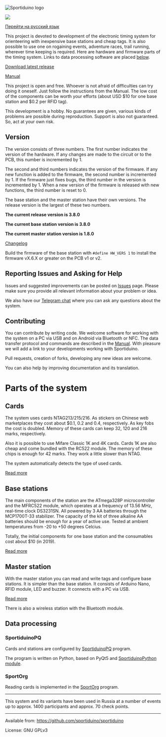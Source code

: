 ﻿![Sportiduino logo](/Images/logo.png?raw=true)

![](/Images/Sportiduino.JPG?raw=true)

[Перейти на русский язык](README.ru.md)

This project is devoted to development of the electronic timing system for orienteering with inexpensive base stations and cheap tags.
It is also possible to use one on rogaining events, adventure races, trail running, wherever time keeping is required.
Here are hardware and firmware parts of the timing system.
Links to data processing software are placed [below](#data-processing).

[Download latest release](https://github.com/sportiduino/sportiduino/releases/latest)

[Manual](/Doc/en.md)

This project is open and free. Whoever is not afraid of difficulties can try doing it oneself. Just follow the instructions from the Manual.
The low cost of the components can be worth your efforts (about USD $10 for one base station and $0.2 per RFID tag).

This development is a hobby.
No guarantees are given, various kinds of problems are possible during reproduction.
Support is also not guaranteed. So, act at your own risk. 

## Version

The version consists of three numbers. The first number indicates the version of the hardware.
If any changes are made to the circuit or to the PCB, this number is incremented by 1.

The second and third numbers indicates the version of the firmware.
If any new function is added to the firmware, the second number is incremented by 1.
If the firmware just fixes bugs, the third number in the version is incremented by 1.
When a new version of the firmware is released with new functions, the third number is reset to 0.

The base station and the master station have their own versions. The release version is the largest of these two numbers.

**The current release version is 3.8.0**

**The current base station version is 3.8.0**

**The current master station version is 1.8.0**

[Changelog](/CHANGELOG.md)

Build the firmware of the base station with `#define HW_VERS 1` to install the firmware vX.6.X or greater on the PCB v1 or v2.

## Reporting Issues and Asking for Help

Issues and suggested improvements can be posted on [Issues](https://github.com/sportiduino/sportiduino/issues) page.
Please make sure you provide all relevant information about your problem or idea.

We also have our [Telegram chat](https://t.me/Sportiduino) where you can ask any questions about the system.

## Contributing

You can contribute by writing code.
We welcome software for working with the system on a PC via USB and on Android via Bluetooth or NFC.
The data transfer protocol and commands are described in the [Manual](/Doc/en/MasterStation.md).
With pleasure we will add a link to your developments working with Sportiduino.

Pull requests, creation of forks, developing any new ideas are welcome.

You can also help by improving documentation and its translation.

# Parts of the system

## Cards

The system uses cards NTAG213/215/216.
As stickers on Chinese web marketplaces they cost about $0.1, 0.2 and 0.4, respectively.
As key fobs the cost is doubled.
Memory of these cards can keep 32, 120 and 216 marks, respectively.

Also it is possible to use Mifare Classic 1K and 4K cards.
Cards 1K are also cheap and come bundled with the RC522 module.
The memory of these chips is enough for 42 marks. They work a little slower than NTAG.

The system automatically detects the type of used cards.

[Read more](/Doc/en/Card.md)

## Base stations

The main components of the station are the ATmega328P microcontroller and the MFRC522 module,
which operates at a frequency of 13.56 MHz, real-time clock DS3231SN.
All powered by 3 AA batteries through the MCP1700T-33 stabilizer.
The capacity of the kit of three alkaline AA batteries should be enough for a year of active use.
Tested at ambient temperatures from -20 to +50 degrees Celcius.

Totally, the initial components for one base station and the consumables cost about $10 (in 2019).

[Read more](/Doc/en/BaseStation.md)

## Master station

With the master station you can read and write tags and configure base stations.
It is simpler than the base station.
It consists of Arduino Nano, RFID module, LED and buzzer.
It connects with a PC via USB. 

[Read more](/Doc/en/MasterStation.md)

There is also a wireless station with the Bluetooth module. 

## Data processing

### SportiduinoPQ

Cards and stations are configured by [SportiduinoPQ](https://github.com/sportiduino/SportiduinoPQ) program.

The program is written on Python, based on PyQt5 and [SportiduinoPython module](https://github.com/sportiduino/sportiduinoPython).

### SportOrg

Reading cards is implemented in the [SportOrg](https://github.com/sportorg/pysport) program.

***********

This system and its variants have been used in Russia at a number of events
up to approx. 1400 participants and approx. 70 check points.

***********

Available from:  https://github.com/sportiduino/sportiduino

License:         GNU GPLv3
